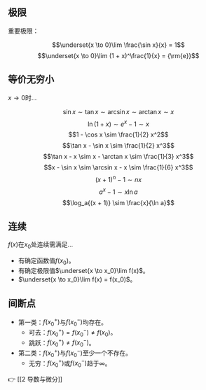 ## 极限

重要极限：

$$\underset{x \to 0}\lim \frac{\sin x}{x} = 1$$
$$\underset{x \to 0}\lim (1 + x)^\frac{1}{x} = {\rm{e}}$$

## 等价无穷小

$x \to 0$时...

$$\sin x \sim \tan x \sim \arcsin x \sim \arctan x \sim x$$
$$\ln{(1 + x)} \sim e^x - 1 \sim x$$
$$1 - \cos x \sim \frac{1}{2} x^2$$
$$\tan x - \sin x \sim \frac{1}{2} x^3$$
$$\tan x - x \sim x - \arctan x \sim \frac{1}{3} x^3$$
$$x - \sin x \sim \arcsin x - x \sim \frac{1}{6} x^3$$
$$(x + 1)^n - 1 \sim n x$$
$$a^x - 1 \sim x \ln{a}$$
$$\log_a{(x + 1)} \sim \frac{x}{\ln a}$$

## 连续

$f(x)$在$x_0$处连续需满足...

- 有确定函数值$f(x_0)$。
- 有确定极限值$\underset{x \to x_0}\lim f(x)$。
- $\underset{x \to x_0}\lim f(x) = f(x_0)$。

## 间断点

- 第一类：$f(x_0^+)$与$f(x_0^-)$均存在。
	- 可去：$f(x_0^+) = f(x_0^-) \neq f(x_0)$。
	- 跳跃：$f(x_0^+) \neq f(x_0^-)$。
- 第二类：$f(x_0^+)$与$f(x_0^-)$至少一个不存在。
	- 无穷：$f(x_0^+)$或$f(x_0^-)$趋于$\infty$。

👉 [[2 导数与微分]]